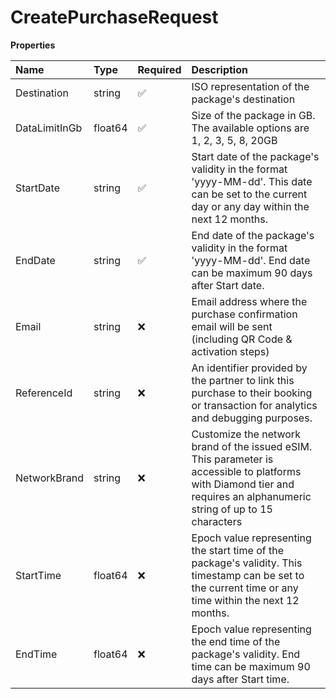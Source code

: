 # CreatePurchaseRequest

**Properties**

| Name          | Type    | Required | Description                                                                                                                                                            |
| :------------ | :------ | :------- | :--------------------------------------------------------------------------------------------------------------------------------------------------------------------- |
| Destination   | string  | ✅       | ISO representation of the package's destination                                                                                                                        |
| DataLimitInGb | float64 | ✅       | Size of the package in GB. The available options are 1, 2, 3, 5, 8, 20GB                                                                                               |
| StartDate     | string  | ✅       | Start date of the package's validity in the format 'yyyy-MM-dd'. This date can be set to the current day or any day within the next 12 months.                         |
| EndDate       | string  | ✅       | End date of the package's validity in the format 'yyyy-MM-dd'. End date can be maximum 90 days after Start date.                                                       |
| Email         | string  | ❌       | Email address where the purchase confirmation email will be sent (including QR Code & activation steps)                                                                |
| ReferenceId   | string  | ❌       | An identifier provided by the partner to link this purchase to their booking or transaction for analytics and debugging purposes.                                      |
| NetworkBrand  | string  | ❌       | Customize the network brand of the issued eSIM. This parameter is accessible to platforms with Diamond tier and requires an alphanumeric string of up to 15 characters |
| StartTime     | float64 | ❌       | Epoch value representing the start time of the package's validity. This timestamp can be set to the current time or any time within the next 12 months.                |
| EndTime       | float64 | ❌       | Epoch value representing the end time of the package's validity. End time can be maximum 90 days after Start time.                                                     |
